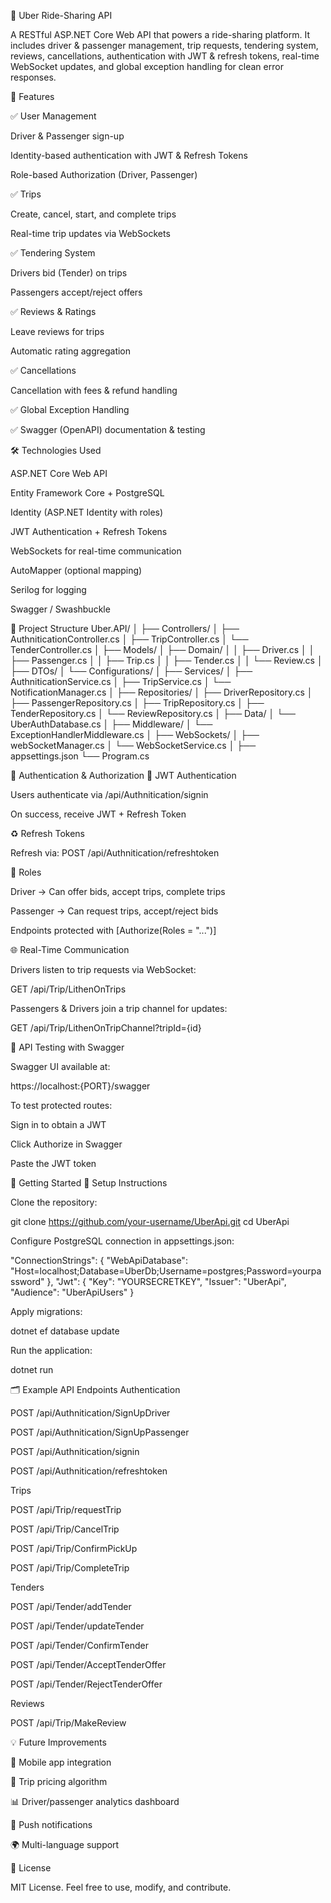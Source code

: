 🚖 Uber Ride-Sharing API

A RESTful ASP.NET Core Web API that powers a ride-sharing platform.
It includes driver & passenger management, trip requests, tendering system, reviews, cancellations, authentication with JWT & refresh tokens, real-time WebSocket updates, and global exception handling for clean error responses.

📌 Features

✅ User Management

Driver & Passenger sign-up

Identity-based authentication with JWT & Refresh Tokens

Role-based Authorization (Driver, Passenger)

✅ Trips

Create, cancel, start, and complete trips

Real-time trip updates via WebSockets

✅ Tendering System

Drivers bid (Tender) on trips

Passengers accept/reject offers

✅ Reviews & Ratings

Leave reviews for trips

Automatic rating aggregation

✅ Cancellations

Cancellation with fees & refund handling

✅ Global Exception Handling

✅ Swagger (OpenAPI) documentation & testing

🛠️ Technologies Used

ASP.NET Core Web API

Entity Framework Core + PostgreSQL

Identity (ASP.NET Identity with roles)

JWT Authentication + Refresh Tokens

WebSockets for real-time communication

AutoMapper (optional mapping)

Serilog for logging

Swagger / Swashbuckle

📂 Project Structure
Uber.API/
│
├── Controllers/
│   ├── AuthniticationController.cs
│   ├── TripController.cs
│   └── TenderController.cs
│
├── Models/
│   ├── Domain/
│   │   ├── Driver.cs
│   │   ├── Passenger.cs
│   │   ├── Trip.cs
│   │   ├── Tender.cs
│   │   └── Review.cs
│   ├── DTOs/
│   └── Configurations/
│
├── Services/
│   ├── AuthniticationService.cs
│   ├── TripService.cs
│   └── NotificationManager.cs
│
├── Repositories/
│   ├── DriverRepository.cs
│   ├── PassengerRepository.cs
│   ├── TripRepository.cs
│   ├── TenderRepository.cs
│   └── ReviewRepository.cs
│
├── Data/
│   └── UberAuthDatabase.cs
│
├── Middleware/
│   └── ExceptionHandlerMiddleware.cs
│
├── WebSockets/
│   ├── webSocketManager.cs
│   └── WebSocketService.cs
│
├── appsettings.json
└── Program.cs

🔐 Authentication & Authorization
🔑 JWT Authentication

Users authenticate via /api/Authnitication/signin

On success, receive JWT + Refresh Token

♻️ Refresh Tokens

Refresh via: POST /api/Authnitication/refreshtoken

👥 Roles

Driver → Can offer bids, accept trips, complete trips

Passenger → Can request trips, accept/reject bids

Endpoints protected with [Authorize(Roles = "...")]

🌐 Real-Time Communication

Drivers listen to trip requests via WebSocket:

GET /api/Trip/LithenOnTrips


Passengers & Drivers join a trip channel for updates:

GET /api/Trip/LithenOnTripChannel?tripId={id}

🧪 API Testing with Swagger

Swagger UI available at:

https://localhost:{PORT}/swagger


To test protected routes:

Sign in to obtain a JWT

Click Authorize in Swagger

Paste the JWT token

🚀 Getting Started
🔧 Setup Instructions

Clone the repository:

git clone https://github.com/your-username/UberApi.git
cd UberApi


Configure PostgreSQL connection in appsettings.json:

"ConnectionStrings": {
  "WebApiDatabase": "Host=localhost;Database=UberDb;Username=postgres;Password=yourpassword"
},
"Jwt": {
  "Key": "YOURSECRETKEY",
  "Issuer": "UberApi",
  "Audience": "UberApiUsers"
}


Apply migrations:

dotnet ef database update


Run the application:

dotnet run

🗂️ Example API Endpoints
Authentication

POST /api/Authnitication/SignUpDriver

POST /api/Authnitication/SignUpPassenger

POST /api/Authnitication/signin

POST /api/Authnitication/refreshtoken

Trips

POST /api/Trip/requestTrip

POST /api/Trip/CancelTrip

POST /api/Trip/ConfirmPickUp

POST /api/Trip/CompleteTrip

Tenders

POST /api/Tender/addTender

POST /api/Tender/updateTender

POST /api/Tender/ConfirmTender

POST /api/Tender/AcceptTenderOffer

POST /api/Tender/RejectTenderOffer

Reviews

POST /api/Trip/MakeReview

💡 Future Improvements

🚀 Mobile app integration

🚦 Trip pricing algorithm

📊 Driver/passenger analytics dashboard

🔔 Push notifications

🌍 Multi-language support

📃 License

MIT License. Feel free to use, modify, and contribute.
